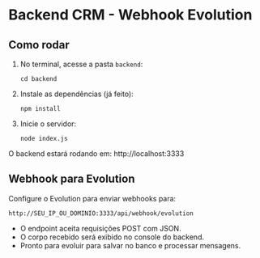 # Backend CRM - Webhook Evolution

## Como rodar

1. No terminal, acesse a pasta `backend`:
   ```
   cd backend
   ```
2. Instale as dependências (já feito):
   ```
   npm install
   ```
3. Inicie o servidor:
   ```
   node index.js
   ```

O backend estará rodando em: http://localhost:3333

## Webhook para Evolution

Configure o Evolution para enviar webhooks para:

```
http://SEU_IP_OU_DOMINIO:3333/api/webhook/evolution
```

- O endpoint aceita requisições POST com JSON.
- O corpo recebido será exibido no console do backend.
- Pronto para evoluir para salvar no banco e processar mensagens. 